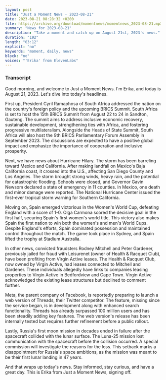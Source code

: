 ```yaml
---
layout: post
title: "Just a Moment News - 2023-08-21"
date: 2023-08-21 08:28:32 +0200
file: https://archive.org/download/momentnews/momentnews_2023-08-21.mp3
summary: "News for 2023-08-21"
description: "Take a moment and catch up on August 21st, 2023's news."
duration: "192"
length: "03:12"
explicit: "no"
keywords: "moment, daily, news"
block: "no"
voices: "'Erika' from ElevenLabs"
---
```


### Transcript

Good morning, and welcome to Just a Moment News. I'm Erika, and today is August 21, 2023. Let's dive into today's headlines.

First up, President Cyril Ramaphosa of South Africa addressed the nation on the country's foreign policy and the upcoming BRICS Summit. South Africa is set to host the 15th BRICS Summit from August 22 to 24 in Sandton, Gauteng. The summit aims to address inclusive economic recovery, sustainable development, strengthening ties with Africa, and fostering progressive multilateralism. Alongside the Heads of State Summit, South Africa will also host the 9th BRICS Parliamentary Forum Assembly in September 2023. The discussions are expected to have a positive global impact and emphasize the importance of cooperation and inclusive prosperity.

Next, we have news about Hurricane Hilary. The storm has been barreling toward Mexico and California. After making landfall on Mexico's Baja California coast, it crossed into the U.S., affecting San Diego County and Los Angeles. The storm brought strong winds, heavy rain, and the potential for catastrophic flooding. Schools were closed, and Governor Gavin Newsom declared a state of emergency in 11 counties. In Mexico, one death and minor damage were reported. The National Hurricane Center issued the first-ever tropical storm warning for Southern California.

Moving on, Spain emerged victorious in the Women's World Cup, defeating England with a score of 1-0. Olga Carmona scored the decisive goal in the first half, securing Spain's first women's world title. This victory also makes Spain the first nation to win both the women's and men's World Cups. Despite England's efforts, Spain dominated possession and maintained control throughout the match. The game took place in Sydney, and Spain lifted the trophy at Stadium Australia.

In other news, convicted fraudsters Rodney Mitchell and Peter Gardener, previously jailed for fraud with Leisurenet (owner of Health & Racquet Club), have been profiting from Virgin Active leases. The Health & Racquet Club, now owned by Virgin Active, had leases connected to Mitchell and Gardener. These individuals allegedly have links to companies leasing properties to Virgin Active in Bedfordview and Cape Town. Virgin Active acknowledged the existing lease structures but declined to comment further.

Meta, the parent company of Facebook, is reportedly preparing to launch a web version of Threads, their Twitter competitor. The feature, missing since the service began, is in development along with enhanced search functionality. Threads has already surpassed 100 million users and has been steadily adding key features. The web version's release has been internally tested but requires further refinement before a public rollout.

Lastly, Russia's first moon mission in decades ended in failure after the spacecraft collided with the lunar surface. The Luna-25 mission lost communication with the spacecraft before the collision occurred. A special commission will investigate the reasons for the loss. This setback marks a disappointment for Russia's space ambitions, as the mission was meant to be their first lunar landing in 47 years.

And that wraps up today's news. Stay informed, stay curious, and have a great day. This is Erika from Just a Moment News, signing off.

